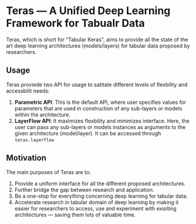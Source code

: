 # Teras — A Unified Deep Learning Framework for Tabualr Data

Teras, which is short for "Tabular Keras", aims to provide all the state of the art deep learning architectures (models/layers) for tabular data proposed by researchers.

## Usage
Teras proviede two API for usage to satitate different levels of flexbility and accessbilit needs:
1. **Parametric API**: This is the default API, where user specifies values for parameters that are used in construction of any sub-layers or models within the architecture.
2. **LayerFlow API**: It maximizes flexbility and minimizes interface. Here, the user can pass any sub-layers or models instances as arguments to the given architecture (model/layer). It can be accessed through `teras.layerflow`


## Motivation
The main purposes of Teras are to:
1. Provide a uniform interface for all the different proposed architectures.
2. Further bridge the gap between research and application.
3. Be a one-stop for everything concerning deep learning for tabular data.
4. Accelerate research in tabular domain of deep learning by making it easier for researchers to access, use and experiment with exisiting architectures — saving them lots of valuable time.
